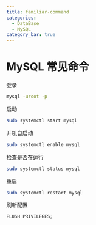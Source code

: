 ```yaml
---
title: familiar-command
categories: 
  - DataBase
  - MySQL
category_bar: true
---
```


# MySQL 常见命令

登录

```bash
mysql -uroot -p
```

启动

```bash
sudo systemctl start mysql
```

开机自启动

```bash
sudo systemctl enable mysql
```

检查是否在运行

```bash
sudo systemctl status mysql
```

重启

```bash
sudo systemctl restart mysql
```

刷新配置

```mysql
FLUSH PRIVILEGES;
```

